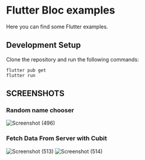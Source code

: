 # Flutter Bloc examples

Here you can find some Flutter examples.

## Development Setup
Clone the repository and run the following commands:
```
flutter pub get
flutter run
```

## SCREENSHOTS

### Random name chooser
![Screenshot (496)](https://user-images.githubusercontent.com/91388754/213280024-73b6ee14-0378-4a99-8a45-8572d55061a1.png)

### Fetch Data From Server with Cubit
![Screenshot (513)](https://user-images.githubusercontent.com/91388754/215330503-265d7a72-d181-4efd-a751-612e521e0241.png)
![Screenshot (514)](https://user-images.githubusercontent.com/91388754/215330629-59d38d38-3f6a-442b-9e5c-08195805d447.png)



